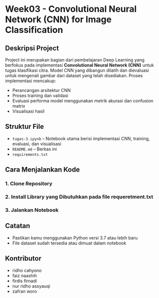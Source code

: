 # Week03 - Convolutional Neural Network (CNN) for Image Classification

## Deskripsi Project

Project ini merupakan bagian dari pembelajaran Deep Learning yang berfokus pada implementasi **Convolutional Neural Network (CNN)** untuk tugas klasifikasi citra. Model CNN yang dibangun dilatih dan dievaluasi untuk mengenali gambar dari dataset yang telah disediakan. Proses implementasi mencakup:

- Perancangan arsitektur CNN
- Proses training dan validasi
- Evaluasi performa model menggunakan metrik akurasi dan confusion matrix
- Visualisasi hasil

## Struktur File

- `tugas-3.ipynb` – Notebook utama berisi implementasi CNN, training, evaluasi, dan visualisasi
- `README.md` – Berkas ini
- `requirements.txt`

## Cara Menjalankan Kode

### 1. Clone Repository

### 2. Install Library yang Dibutuhkan pada file requeretment.txt

### 3. Jalankan Notebook 

## Catatan

- Pastikan kamu menggunakan Python versi 3.7 atau lebih baru
- File dataset sudah tersedia atau dimuat dalam notebook

## Kontributor

- ridho cahyono
- faiz naashih
- firdis firnadi
- nur ridho assyauqi
- zafran woro

































































































